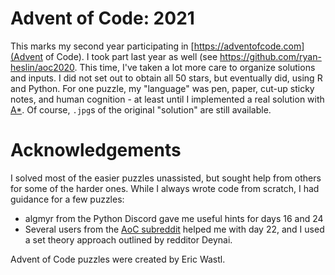 # Advent of Code: 2021

This marks my second year participating in [https://adventofcode.com](Advent of Code). I took part last year as well (see <https://github.com/ryan-heslin/aoc2020>. This time, I've taken a lot more care to organize solutions and inputs. I did not set out to obtain
all 50 stars, but eventually did, using R and Python. For one puzzle, my "language" was
pen, paper, cut-up sticky notes, and human cognition - at least until I implemented a real solution with [A*](https://en.wikipedia.org/wiki/A*_search_algorithm).
Of course, `.jpg`s of the original "solution" are still available.

# Acknowledgements

I solved most of the easier puzzles unassisted, but sought help from others for some of the harder ones. While I always wrote code from
scratch, I had guidance for a few puzzles:

* algmyr from the Python Discord gave me useful hints for days 16 and 24
* Several users from the [AoC subreddit](https://www.reddit.com/r/adventofcode/) helped me with day 22, and I used a set theory approach outlined by redditor Deynai.

Advent of Code puzzles were created by Eric Wastl.
